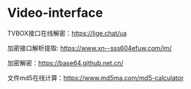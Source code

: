 # Video-interface

TVBOX接口在线解密：https://lige.chat/ua

加密接口解析提取: https://www.xn--sss604efuw.com/jm/ 

加密解密：https://base64.github.net.cn/

文件md5在线计算：https://www.md5ma.com/md5-calculator

